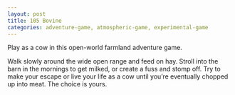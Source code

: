 ```yaml
---
layout: post
title: 105 Bovine
categories: adventure-game, atmospheric-game, experimental-game
---
```

Play as a cow in this open-world farmland adventure game.

Walk slowly around the wide open range and feed on hay.  Stroll into the barn in the mornings to get milked, or create a fuss and stomp off.  Try to make your escape or live your life as a cow until you’re eventually chopped up into meat.  The choice is yours.